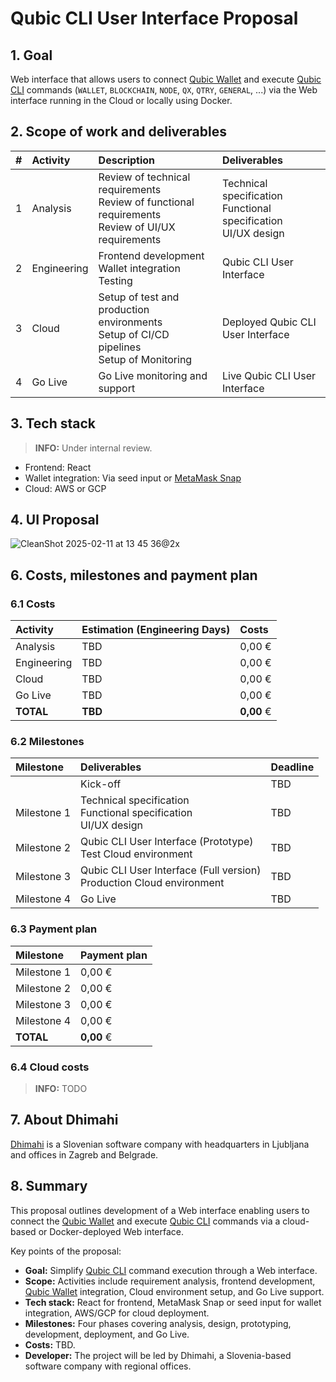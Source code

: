 # Qubic CLI User Interface Proposal

## 1. Goal

Web interface that allows users to connect [Qubic Wallet](https://github.com/qubic/wallet) and execute [Qubic CLI](https://github.com/qubic/qubic-cli) commands (`WALLET`, `BLOCKCHAIN`, `NODE`, `QX`, `QTRY`, `GENERAL`, ...) via the Web interface running in the Cloud or locally using Docker.

## 2. Scope of work and deliverables

| #   | Activity     | Description                                                                                           | Deliverables                               |
| --- | :----------- | :---------------------------------------------------------------------------------------------------- | :----------------------------------------- |
| 1   | Analysis     | Review of technical requirements<br>Review of functional requirements<br>Review of UI/UX requirements | Technical specification<br>Functional specification<br>UI/UX design |
| 2   | Engineering  | Frontend development<br>Wallet integration<br>Testing                                                 | Qubic CLI User Interface                   |
| 3   | Cloud        | Setup of test and production environments<br>Setup of CI/CD pipelines<br>Setup of Monitoring          | Deployed Qubic CLI User Interface          |
| 4   | Go Live      | Go Live monitoring and support                                                                        | Live Qubic CLI User Interface              |

## 3. Tech stack

> **INFO:**  Under internal review.

* Frontend: React
* Wallet integration: Via seed input or [MetaMask Snap](https://github.com/qubic/qubic-mm-snap)
* Cloud: AWS or GCP

## 4. UI Proposal

![CleanShot 2025-02-11 at 13 45 36@2x](https://github.com/user-attachments/assets/893b7e79-8dc1-40ec-9aef-e4f8ae25cb4a)

## 6. Costs, milestones and payment plan

### 6.1 Costs

| Activity    | Estimation (Engineering Days) | Costs      |
| :---------- | :---------------------------- | :--------- |
| Analysis    | TBD                           | 0,00 €     |
| Engineering | TBD                           | 0,00 €     |
| Cloud       | TBD                           | 0,00 €     |
| Go Live     | TBD                           | 0,00 €     |
| **TOTAL**   | **TBD**                       | **0,00** € |

### 6.2 Milestones

| Milestone    | Deliverables                                                            | Deadline |
| :----------- | :---------------------------------------------------------------------- | :------- |
|              | Kick-off                                                                | TBD      |
| Milestone 1  | Technical specification<br>Functional specification<br>UI/UX design     | TBD      |
| Milestone 2  | Qubic CLI User Interface (Prototype)<br>Test Cloud environment          | TBD      |
| Milestone 3  | Qubic CLI User Interface (Full version)<br>Production Cloud environment | TBD      |
| Milestone 4  | Go Live                                                                 | TBD      |

### 6.3 Payment plan

| Milestone    | Payment plan |
| :----------- | :----------- |
| Milestone 1  | 0,00 €       |
| Milestone 2  | 0,00 €       |
| Milestone 3  | 0,00 €       |
| Milestone 4  | 0,00 €       |
| **TOTAL**    | **0,00** €   |

### 6.4 Cloud costs

> **INFO:**  TODO

## 7. About Dhimahi

[Dhimahi](https://dhimahi.com/) is a Slovenian software company with headquarters in Ljubljana and offices in Zagreb and Belgrade.

## 8. Summary

This proposal outlines development of a Web interface enabling users to connect the [Qubic Wallet](https://github.com/qubic/wallet) and execute [Qubic CLI](https://github.com/qubic/qubic-cli) commands via a cloud-based or Docker-deployed Web interface.

Key points of the proposal:
* **Goal:** Simplify [Qubic CLI](https://github.com/qubic/qubic-cli) command execution through a Web interface.
* **Scope:** Activities include requirement analysis, frontend development, [Qubic Wallet](https://github.com/qubic/wallet) integration, Cloud environment setup, and Go Live support.
* **Tech stack:** React for frontend, MetaMask Snap or seed input for wallet integration, AWS/GCP for cloud deployment.
* **Milestones:** Four phases covering analysis, design, prototyping, development, deployment, and Go Live.
* **Costs:** TBD.
* **Developer:** The project will be led by Dhimahi, a Slovenia-based software company with regional offices.
